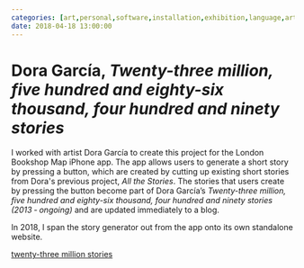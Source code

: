```yaml
---
categories: [art,personal,software,installation,exhibition,language,artistic-collaborator,web,creative-technologist]
date: 2018-04-18 13:00:00
---
```


# Dora García, _Twenty-three million, five hundred and eighty-six thousand, four hundred and ninety stories_

I worked with artist Dora García to create this project for the London Bookshop Map iPhone app. The app allows users to generate a short story by pressing a button, which are created by cutting up existing short stories from Dora's previous project, _All the Stories_.  The stories that users create by pressing the button become part of Dora García’s _Twenty-three million, five hundred and eighty-six thousand, four hundred and ninety stories (2013 ‑ ongoing)_ and are updated immediately to a blog.

In 2018, I span the story generator out from the app onto its own standalone website. 

[twenty-three million stories](https://twentythreemillionstories.org/)
